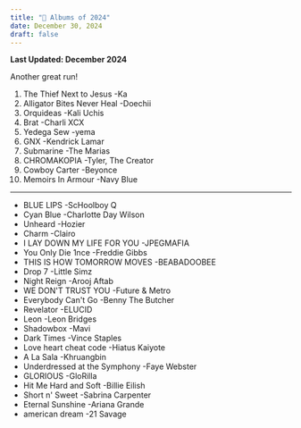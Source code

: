 ```yaml
---
title: "🌲 Albums of 2024"
date: December 30, 2024 
draft: false
---
```

**Last Updated: December 2024**

Another great run! 

1. The Thief Next to Jesus -Ka
2. Alligator Bites Never Heal -Doechii
3. Orquideas -Kali Uchis
4. Brat -Charli XCX
5. Yedega Sew -yema
6. GNX -Kendrick Lamar
7. Submarine -The Marias
8. CHROMAKOPIA -Tyler, The Creator
9. Cowboy Carter -Beyonce 
10. Memoirs In Armour -Navy Blue

-------
- BLUE LIPS -ScHoolboy Q
- Cyan Blue -Charlotte Day Wilson 
- Unheard -Hozier
- Charm -Clairo
- I LAY DOWN MY LIFE FOR YOU -JPEGMAFIA
- You Only Die 1nce -Freddie Gibbs
- THIS IS HOW TOMORROW MOVES -BEABADOOBEE
- Drop 7 -Little Simz
- Night Reign -Arooj Aftab
- WE DON'T TRUST YOU -Future & Metro
- Everybody Can't Go -Benny The Butcher
- Revelator -ELUCID
- Leon -Leon Bridges 
- Shadowbox -Mavi
- Dark Times -Vince Staples
- Love heart cheat code -Hiatus Kaiyote 
- A La Sala -Khruangbin
- Underdressed at the Symphony -Faye Webster
- GLORIOUS -GloRilla
- Hit Me Hard and Soft -Billie Eilish
- Short n' Sweet -Sabrina Carpenter
- Eternal Sunshine -Ariana Grande
- american dream -21 Savage
